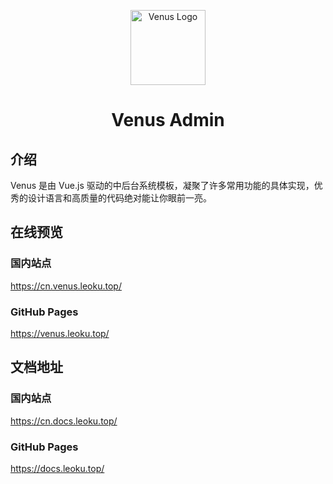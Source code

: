 <p align="center">
  <a
    href="https://venus.leoku.top/"
    target="_blank"
    rel="noopener noreferrer">
    <img
      width="120"
      src="https://gitee.com/chinesee/images/raw/master/magic/venus-logo.png"
      alt="Venus Logo">
  </a>
</p>

<h1 align="center">Venus Admin</h1>

## 介绍

Venus 是由 Vue.js 驱动的中后台系统模板，凝聚了许多常用功能的具体实现，优秀的设计语言和高质量的代码绝对能让你眼前一亮。

## 在线预览

### 国内站点
https://cn.venus.leoku.top/

### GitHub Pages
https://venus.leoku.top/

## 文档地址

### 国内站点
https://cn.docs.leoku.top/

### GitHub Pages
https://docs.leoku.top/
